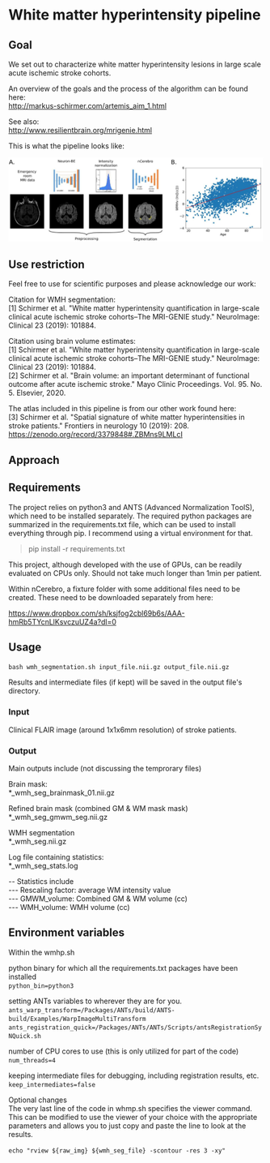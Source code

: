 # White matter hyperintensity pipeline

## Goal
We set out to characterize white matter hyperintensity lesions in large scale acute ischemic stroke cohorts.

An overview of the goals and the process of the algorithm can be found here:<br>
http://markus-schirmer.com/artemis_aim_1.html

See also:<br>
http://www.resilientbrain.org/mrigenie.html

This is what the pipeline looks like:

![WMH pipeline](wmhp_overview.jpg)

## Use restriction
Feel free to use for scientific purposes and please acknowledge our work:

Citation for WMH segmentation:<br>
[1] Schirmer et al. "White matter hyperintensity quantification in large-scale clinical acute ischemic stroke cohorts–The MRI-GENIE study." NeuroImage: Clinical 23 (2019): 101884.

Citation using brain volume estimates:<br>
[1] Schirmer et al. "White matter hyperintensity quantification in large-scale clinical acute ischemic stroke cohorts–The MRI-GENIE study." NeuroImage: Clinical 23 (2019): 101884.<br>
[2] Schirmer et al. "Brain volume: an important determinant of functional outcome after acute ischemic stroke." Mayo Clinic Proceedings. Vol. 95. No. 5. Elsevier, 2020.

The atlas included in this pipeline is from our other work found here:<br>
[3] Schirmer et al. "Spatial signature of white matter hyperintensities in stroke patients." Frontiers in neurology 10 (2019): 208.<br>
https://zenodo.org/record/3379848#.ZBMns9LMLcI

## Approach

## Requirements
The project relies on python3 and ANTS (Advanced Normalization ToolS), which need to be installed separately. The required python packages are summarized in the requirements.txt file, which can be used to install everything through pip. I recommend using a virtual environment for that. 

> pip install -r requirements.txt

This project, although developed with the use of GPUs, can be readily evaluated on CPUs only. Should not take much longer than 1min per patient. 

Within nCerebro, a fixture folder with some additional files need to be created. These need to be downloaded separately from here:

https://www.dropbox.com/sh/ksjfog2cbl69b6s/AAA-hmRb5TYcnLlKsvczuUZ4a?dl=0

## Usage

`bash wmh_segmentation.sh input_file.nii.gz output_file.nii.gz`

Results and intermediate files (if kept) will be saved in the output file's directory. 

### Input
Clinical FLAIR image (around 1x1x6mm resolution) of stroke patients.

### Output
Main outputs include (not discussing the temprorary files)

Brain mask: <br>
*_wmh_seg_brainmask_01.nii.gz  

Refined brain mask (combined GM & WM mask mask)<br>
*_wmh_seg_gmwm_seg.nii.gz  

WMH segmentation<br>
*_wmh_seg.nii.gz

Log file containing statistics:<br>
*_wmh_seg_stats.log

-- Statistics include<br>
--- Rescaling factor: average WM intensity value<br>
--- GMWM_volume: Combined GM & WM volume (cc)<br>
--- WMH_volume: WMH volume (cc)

## Environment variables
Within the wmhp.sh

python binary for which all the requirements.txt packages have been installed <br>
`python_bin=python3`

setting ANTs variables to wherever they are for you.  <br>
`ants_warp_transform=/Packages/ANTs/build/ANTS-build/Examples/WarpImageMultiTransform`  <br>
`ants_registration_quick=/Packages/ANTs/ANTs/Scripts/antsRegistrationSyNQuick.sh`

number of CPU cores to use (this is only utilized for part of the code)  <br>
`num_threads=4`

keeping intermediate files for debugging, including registration results, etc.  <br>
`keep_intermediates=false`

Optional changes  <br>
The very last line of the code in whmp.sh specifies the viewer command. This can be modified to use the viewer of your choice with the appropriate parameters and allows you to just copy and paste the line to look at the results.  <br>

`echo "rview ${raw_img} ${wmh_seg_file} -scontour -res 3 -xy"`